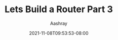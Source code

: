 ---
author: "Aashray"
include_toc: true
description: "A few words here and there about what I'm up to."
title: "Lets Build a Router Part 3"
date: 2021-11-08T09:53:53-08:00
draft: true
---